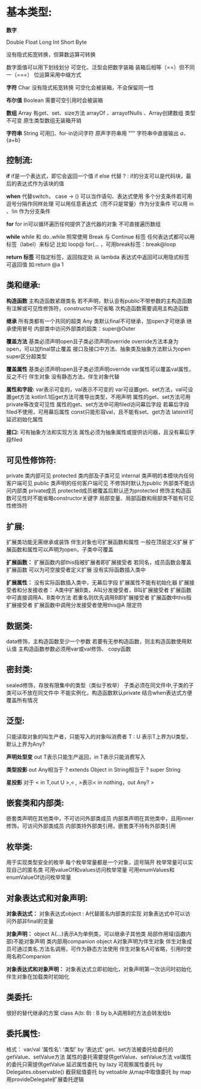 基本类型:
=====

**数字**

Double  Float  Long  Int  Short  Byte

没有隐式拓宽转换，但算数运算可转换

数字面值可以用下划线划分
可空化、泛型会把数字装箱
装箱后相等（==）但不同一（===）
位运算采用中缀方式

**字符**
Char
没有隐式拓宽转换
可空化会被装箱，不会保留同一性

**布尔值**
Boolean
需要可空引用时会被装箱

**数组**
Array
有get、set、size方法
arrayOf 、arrayofNulls 、Array创建数组
类型不可变
原生类型数组无装箱开销

**字符串**
String
可用[]、for-in访问字符
原声字符串用 ”””
字符串中直接输出 $a、${a+b}



控制流:
----

**if**
if是一个表达式，即它会返回一个值
if else 代替 ? :
if的分支可以是代码块，最后的表达式作为该块的值

**when**
代替switch， case ->  ()
可以当作语句、表达式使用
多个分支条件若可用逗号分隔作同样处理
可以用任意表达式（而不只是常量）作为分支条件
可以用 in 、!in 作为分支条件

**for**
for in可以循环遍历任何提供了迭代器的对象
不可直接遍历数组

**while**
while 和 do..while 照常使用
Break 与 Continue 标签
任何表达式都可以用标签（label）来标记
比如 loop@ for(… ，可用break标签：break@loop

**return 标签**
可指定标签，返回指定处
从 lambda 表达式中返回可以用隐式标签
可返回值 如:return @a 1



类和继承:
-----

**构造函数**
主构造函数紧跟类名
若不声明，默认会有public不带参数的主构造函数
有注解或可见性修饰符，constructor不可省略
次构造函数需要调用主构造函数

**继承**
所有类都有一个共同的超类 Any
类默认final不可继承，加open才可继承
继承使用冒号
内部类中访问外部类的超类：super@Outer

**覆盖方法**
基类必须声明open且子类必须声明override
override方法本身为open，可以加final禁止覆盖
接口及接口中方法、抽象类及抽象方法默认为open
super<Base>区分超类型

**覆盖属性**
基类必须声明open且子类必须声明override
var属性可以覆盖val属性，反之不行
伴生对象
没有静态方法，伴生对象代替

**属性和字段:**
var表示可变的，val表示不可变的
var可设置get、set方法，val可设置get方法
kotlin1.1后get方法可推导出类型，不用声明
属性的get、set方法可用private等改变可见性
属性的get、set方法中可用filed访问幕后字段
若幕后字段filed不使用，可用幕后属性
const只能形容val，且不能有set、get方法
lateinit可延迟初始化属性

**接口:**
可有抽象方法和实现方法
属性必须为抽象属性或提供访问器，且没有幕后字段filed

可见性修饰符:
-------

private 类内部可见
protected 类内部及子类可见
internal 类声明的本模块内任何客户端可见
public 类声明的任何客户端可见
不修饰时默认为public
外部类不能访问内部类 private成员
protected成员被覆盖后默认还为protected
修饰主构造函数可见性时不能省略constructor关键字
局部变量、局部函数和局部类不能有可见性修饰符

扩展:
---

扩展类功能无需继承或装饰
伴生对象也可扩展函数和属性
一般在顶层定义扩展
扩展函数和属性可以声明为open，子类中可覆盖

**扩展函数：**
扩展函数内部this指被扩展者即扩展接受者
若同名，成员函数会覆盖扩展函数
可以为可空接受者定义扩展
没有实际函数插入类中

**扩展属性：**
没有实际函数插入类中，无幕后字段
扩展属性不能有初始化器
扩展接受者和分发接收者：
A类中扩展B类，A叫分发接受者，B叫扩展接受者
扩展函数中可直接调用A、B类中方法
若重名则优先调用B即扩展接受者
扩展函数中this指扩展接受者
扩展函数中调用分发接受者使用this@A 限定符


数据类:
----

data修饰，主构造函数至少一个参数
若要有无参构造函数，则主构造函数使用默认值
主构造函数参数必须用var或val修饰、
copy函数

密封类:
----

sealed修饰，存放有限集中的类型（类似于枚举）
子类必须在同文件中,子类的子类可以不放在同文件中
不能实例化，构造函数默认private
结合when表达式方便覆盖所有情况

泛型:
---

只能读取对象的叫生产者，只能写入的对象叫消费者
T : U 表示T上界为U类型，默认上界为Any?

**声明处型变**
out T表示只能生产返回，in T表示只能消费写入

**类型投影**
out Any相当于 ? extends Object
in String相当于 ? super String

**星投影**
对于 < in T,out U >,< *,* >表示< in nothing，out Any? >

嵌套类和内部类:
--------

嵌套类声明在其他类中，不可访问外部类成员
内部类声明在其他类中，且用inner修饰，可访问外部类成员
内部类持外部类引用，嵌套类不持有外部类引用

枚举类:
----

用于实现类型安全的枚举
每个枚举常量都是一个对象，逗号隔开
枚举常量可以实现自己的匿名类
可用valueOf和values访问枚举常量
可用enumValues<T>和enumValueOf<T>访问枚举常量

对象表达式和对象声明:
-----------

**对象表达式：**
对象表达式object : A代替匿名内部类的实现
对象表达式中可以访问外部非final的变量

**对象声明：**
object A{...}表示A为单例类，可以继承子其他类
局部作用域(函数内部)不能对象声明
类内部用companion object A对象声明为伴生对象
伴生对象成员可通过类名.方法名调用，可作为静态方法使用
伴生对象名A可省略，引用时使用名称Companion


**对象表达式和对象声明：**
对象表达式立即初始化，对象声明第一次访问时初始化
伴生对象在加载类时初始化

类委托:
----

很好的替代继承的方案
class A(b: B) : B by b,A调用B的方法会转发给b

委托属性:
-----

格式： var/val ‘属性名’: ‘类型’ by ‘表达式’
get、set方法被委托给委托的getValue、setValue方法
属性的委托需要提供getValue、setValue方法
val属性的委托只需提供getValue
延迟属性委托 by lazy
可观察属性委托 by Delegates.observable()
截获赋值委托 by vetoable
从map中取值委托 by map
用provideDelegate扩展委托逻辑




